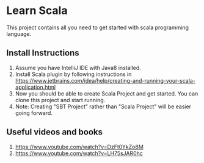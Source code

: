 Learn Scala
===========
 This project contains all you need to get started with scala programming language.

Install Instructions
--------------------
 1. Assume you have IntelliJ IDE with Java8 installed.
 2. Install Scala plugin by following instructions in https://www.jetbrains.com/idea/help/creating-and-running-your-scala-application.html
 3. Now you should be able to create Scala Project and get started. You can clone this project and start running.
 4. Note: Creating "SBT Project" rather than "Scala Project" will be easier going forward.


Useful videos and books
-----------------------
 1. https://www.youtube.com/watch?v=DzFt0YkZo8M
 2. https://www.youtube.com/watch?v=LH75sJAR0hc


